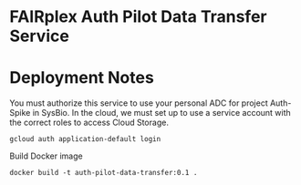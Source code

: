 # FAIRplex Auth Pilot Data Transfer Service

# Deployment Notes
You must authorize this service to use your personal ADC for project Auth-Spike in SysBio. In the cloud, we must set up to use a service account with the correct roles to access Cloud Storage.
```
gcloud auth application-default login
```

Build Docker image
```
docker build -t auth-pilot-data-transfer:0.1 .
```